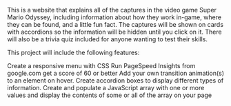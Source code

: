 This is a website that explains all of the captures in the video game Super Mario Odyssey, including information about how they work in-game, where they can be found, and a little fun fact. The captures will be shown on cards with accordions so the information will be hidden until you click on it. There will also be a trivia quiz included for anyone wanting to test their skills. 

This project will include the following features:

Create a responsive menu with CSS
Run PageSpeed Insights from google.com get a score of 60 or better
Add your own transition animation(s) to an element on hover.
Create accordion boxes to display different types of information.
Create and populate a JavaScript array with one or more values and display the contents of some or all of the array on your page

